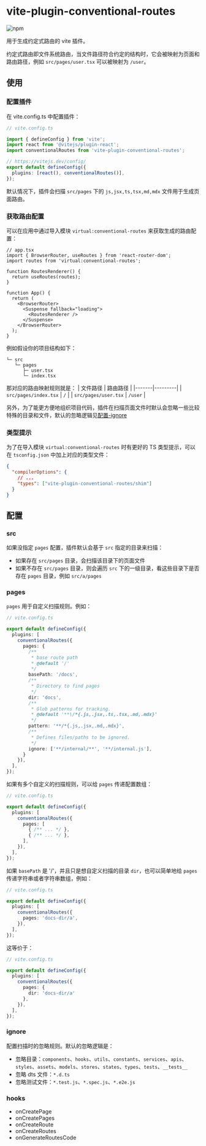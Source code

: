 # vite-plugin-conventional-routes

![npm](https://img.shields.io/npm/v/vite-plugin-conventional-routes)

用于生成约定式路由的 vite 插件。

约定式路由即文件系统路由，当文件路径符合约定的结构时，它会被映射为页面和路由路径，例如 `src/pages/user.tsx` 可以被映射为 `/user`。

## 使用

### 配置插件

在 vite.config.ts 中配置插件：
```ts
// vite.config.ts

import { defineConfig } from 'vite';
import react from '@vitejs/plugin-react';
import conventionalRoutes from 'vite-plugin-conventional-routes';

// https://vitejs.dev/config/
export default defineConfig({
  plugins: [react(), conventionalRoutes()],
});
```

默认情况下，插件会扫描 `src/pages` 下的 `js,jsx,ts,tsx,md,mdx` 文件用于生成页面路由。

### 获取路由配置
可以在应用中通过导入模块 `virtual:conventional-routes` 来获取生成的路由配置：

```tsx
// app.tsx
import { BrowserRouter, useRoutes } from 'react-router-dom';
import routes from 'virtual:conventional-routes';

function RoutesRenderer() {
  return useRoutes(routes);
}

function App() {
  return (
    <BrowserRouter>
      <Suspense fallback="loading">
        <RoutesRenderer />
      </Suspense>
    </BrowserRouter>
  );
}
```

例如假设你的项目结构如下：
```
└─ src
   └─ pages
      ├─ user.tsx
      └─ index.tsx
```

那对应的路由映射规则就是：
| 文件路径 | 路由路径 |
|-------|---------|
| `src/pages/index.tsx` | `/` |
| `src/pages/user.tsx` |	`/user` |

另外，为了能更方便地组织项目代码，插件在扫描页面文件时默认会忽略一些比较特殊的目录和文件，默认的忽略逻辑见[配置-ignore](#ignore)

### 类型提示

为了在导入模块 `virtual:conventional-routes` 时有更好的 TS 类型提示，可以在 `tsconfig.json` 中加上对应的类型文件：
```json
{
  "compilerOptions": {
    // ...
    "types": ["vite-plugin-conventional-routes/shim"]
  }
}
```

## 配置

### src

如果没指定 `pages` 配置，插件默认会基于 `src` 指定的目录来扫描：

- 如果存在 `src/pages` 目录，会扫描该目录下的页面文件
- 如果不存在 `src/pages` 目录，则会遍历 `src` 下的一级目录，看这些目录下是否存在 `pages` 目录，例如 `src/a/pages`

### pages

`pages` 用于自定义扫描规则。例如：

```ts
// vite.config.ts

export default defineConfig({
  plugins: [
    conventionalRoutes({
      pages: {
        /**
         * base route path
         * @default '/'
         */
        basePath: '/docs',
        /**
         * Directory to find pages
         */
        dir: 'docs',
        /**
         * Glob patterns for tracking.
         * @default '**\/*{.js,.jsx,.ts,.tsx,.md,.mdx}'
         */
        pattern: '**/*{.js,.jsx,.md,.mdx}',
        /**
         * Defines files/paths to be ignored.
         */
        ignore: ['**/internal/**', '**/internal.js'],
      }
    }),
  ],
});
```

如果有多个自定义的扫描规则，可以给 `pages` 传递配置数组：

```ts
// vite.config.ts

export default defineConfig({
  plugins: [
    conventionalRoutes({
      pages: [
        { /** ... */ },
        { /** ... */ },
      ],
    }),
  ],
});
```

如果 `basePath` 是 '/'，并且只是想自定义扫描的目录 `dir`，也可以简单地给 `pages` 传递字符串或者字符串数组，例如：
```ts
// vite.config.ts

export default defineConfig({
  plugins: [
    conventionalRoutes({
      pages: 'docs-dir/a',
    }),
  ],
});
```

这等价于：
```ts
// vite.config.ts

export default defineConfig({
  plugins: [
    conventionalRoutes({
      pages: {
        dir: 'docs-dir/a'
      },
    }),
  ],
});
```

### ignore

配置扫描时的忽略规则。默认的忽略逻辑是：

- 忽略目录：`components`、`hooks`、`utils`、`constants`、`services`、`apis`、`styles`、`assets`、`models`、`stores`、`states`、`types`、`tests`、`__tests__`
- 忽略 dts 文件：`*.d.ts`
- 忽略测试文件：`*.test.js`、`*.spec.js`、`*.e2e.js`

### hooks

- onCreatePage
- onCreatePages
- onCreateRoute
- onCreateRoutes
- onGenerateRoutesCode
